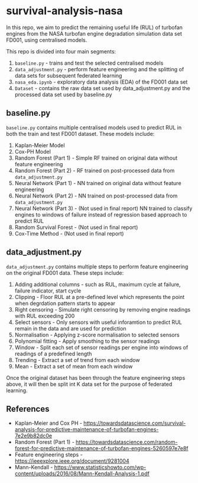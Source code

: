 # survival-analysis-nasa
In this repo, we aim to predict the remaining useful life (RUL) of turbofan engines from the NASA turbofan engine
degradation simulation data set FD001, using centralised models.

This repo is divided into four main segments:
1. `baseline.py` - trains and test the selected centralised models
2. `data_adjustment.py` - perform feature engineering and the splitting of data sets for subsequent federated learning
3. `nasa_eda.ipynb` - exploratory data analysis (EDA) of the FD001 data set
4. `Dataset` - contains the raw data set used by data_adjustment.py and the processed data set used by baseline.py

## baseline.py
`baseline.py` contains multiple centralised models used to predict RUL in both the train and test FD001 dataset. These models include:

1. Kaplan-Meier Model
2. Cox-PH Model
3. Random Forest (Part 1) - Simple RF trained on original data without feature engineering
4. Random Forest (Part 2) - RF trained on post-processed data from `data_adjustment.py`
5. Neural Network (Part 1) - NN trained on original data without feature engineering
6. Neural Network (Part 2) - NN trained on post-processed data from `data_adjustment.py`
7. Neural Network (Part 3) - (Not used in final report) NN trained to classify engines to windows of failure instead of regression based approach to predict RUL
8. Random Survival Forest - (Not used in final report)
9. Cox-Time Method - (Not used in final report)

## data_adjustment.py
`data_adjustment.py` contains multiple steps to perform feature engineering on the original FD001 data. These steps include:

1. Adding additional columns - such as RUL, maximum cycle at failure, failure indicator, start cycle
2. Clipping - Floor RUL at a pre-defined level which represents the point when degrdation pattern starts to appear
3. Right censoring - Simulate right censoring by removing engine readings with RUL exceeding 200
4. Select sensors - Only sensors with useful inforamtion to predict RUL remain in the data and are used for prediction
5. Normalisation - Applying z-score normalisation to selected sensors
6. Polynomial fitting - Apply smoothing to the sensor readings
7. Window - Split each set of sensor readings per engine into windows of readings of a predefined length
8. Trending - Extract a set of trend from each window
9. Mean - Extract a set of mean from each window

Once the original dataset has been through the feature engineering steps above, it will then be split int K data set for the purpose of federated learning.

## References
* Kaplan-Meier and Cox PH - https://towardsdatascience.com/survival-analysis-for-predictive-maintenance-of-turbofan-engines-7e2e9b82dc0e
* Random Forest (Part 1) - https://towardsdatascience.com/random-forest-for-predictive-maintenance-of-turbofan-engines-5260597e7e8f
* Feature engineering steps - https://ieeexplore.ieee.org/document/9281004
* Mann-Kendall - https://www.statisticshowto.com/wp-content/uploads/2016/08/Mann-Kendall-Analysis-1.pdf
